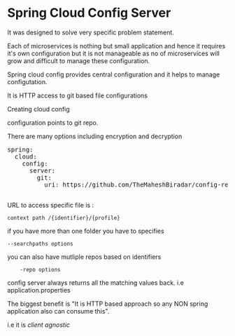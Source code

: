 # Spring Cloud Config Server    

It was designed to solve very specific problem statement.

Each of microservices is nothing but small application and hence it requires it's own configuration but it is not manageable as no of microservices will grow and difficult to manage these configuration.

Spring cloud config provides central configuration and it helps to manage configutation.


It is HTTP access to git based file configurations

Creating cloud config

configuration points to git repo.

There are many options including encryption and decryption

   <pre>
spring:
  cloud:
    config:
      server:
        git:
          uri: https://github.com/TheMaheshBiradar/config-repo.git
       </pre>
       
       
 
 URL to access specific file is :
 
    context path /{identifier}/{profile}
 
 
 if you have more than one folder you have to specifies 
 
    --searchpaths options
    
 you can also have mutliple repos based on identifiers
 
        -repo options
  
  config server always returns all the matching values back.
  i.e application.properties
 
 
 The biggest benefit is "It is HTTP based approach so any NON spring application also can consume this".
 
 i.e it is <i>client agnostic<i>